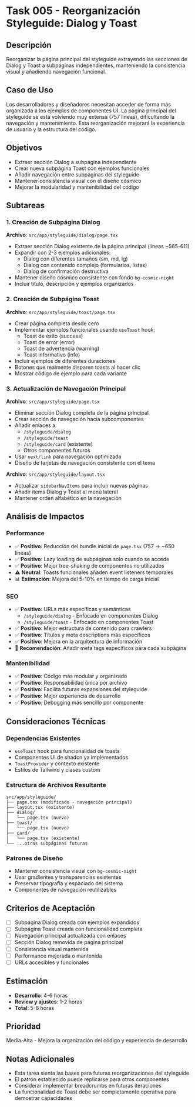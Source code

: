 # Task 005 - Reorganización Styleguide: Dialog y Toast

## Descripción

Reorganizar la página principal del styleguide extrayendo las secciones de Dialog y Toast a subpáginas independientes, manteniendo la consistencia visual y añadiendo navegación funcional.

## Caso de Uso

Los desarrolladores y diseñadores necesitan acceder de forma más organizada a los ejemplos de componentes UI. La página principal del styleguide se está volviendo muy extensa (757 líneas), dificultando la navegación y mantenimiento. Esta reorganización mejorará la experiencia de usuario y la estructura del código.

## Objetivos

- Extraer sección Dialog a subpágina independiente
- Crear nueva subpágina Toast con ejemplos funcionales
- Añadir navegación entre subpáginas del styleguide
- Mantener consistencia visual con el diseño cósmico
- Mejorar la modularidad y mantenibilidad del código

## Subtareas

### 1. Creación de Subpágina Dialog

**Archivo**: `src/app/styleguide/dialog/page.tsx`

- Extraer sección Dialog existente de la página principal (líneas ~565-611)
- Expandir con 2-3 ejemplos adicionales:
  - Dialog con diferentes tamaños (sm, md, lg)
  - Dialog con contenido complejo (formularios, listas)
  - Dialog de confirmación destructiva
- Mantener diseño cósmico consistente con fondo `bg-cosmic-night`
- Incluir título, descripción y ejemplos organizados

### 2. Creación de Subpágina Toast

**Archivo**: `src/app/styleguide/toast/page.tsx`

- Crear página completa desde cero
- Implementar ejemplos funcionales usando `useToast` hook:
  - Toast de éxito (success)
  - Toast de error (error)
  - Toast de advertencia (warning)
  - Toast informativo (info)
- Incluir ejemplos de diferentes duraciones
- Botones que realmente disparen toasts al hacer clic
- Mostrar código de ejemplo para cada variante

### 3. Actualización de Navegación Principal

**Archivo**: `src/app/styleguide/page.tsx`

- Eliminar sección Dialog completa de la página principal
- Crear sección de navegación hacia subcomponentes
- Añadir enlaces a:
  - `/styleguide/dialog`
  - `/styleguide/toast`
  - `/styleguide/card` (existente)
  - Otros componentes futuros
- Usar `next/link` para navegación optimizada
- Diseño de tarjetas de navegación consistente con el tema

**Archivo**: `src/app/styleguide/layout.tsx`

- Actualizar `sidebarNavItems` para incluir nuevas páginas
- Añadir items Dialog y Toast al menú lateral
- Mantener orden alfabético en la navegación

## Análisis de Impactos

### Performance

- ✅ **Positivo**: Reducción del bundle inicial de `page.tsx` (757 → ~650 líneas)
- ✅ **Positivo**: Lazy loading de subpáginas solo cuando se accede
- ✅ **Positivo**: Mejor tree-shaking de componentes no utilizados
- ⚠️ **Neutral**: Toasts funcionales añaden event listeners temporales
- 📊 **Estimación**: Mejora del 5-10% en tiempo de carga inicial

### SEO

- ✅ **Positivo**: URLs más específicas y semánticas
  - `/styleguide/dialog` - Enfocado en componentes Dialog
  - `/styleguide/toast` - Enfocado en componentes Toast
- ✅ **Positivo**: Mejor estructura de contenido para crawlers
- ✅ **Positivo**: Títulos y meta descriptions más específicos
- ✅ **Positivo**: Mejora en la arquitectura de información
- 🎯 **Recomendación**: Añadir meta tags específicos para cada subpágina

### Mantenibilidad

- ✅ **Positivo**: Código más modular y organizado
- ✅ **Positivo**: Responsabilidad única por archivo
- ✅ **Positivo**: Facilita futuras expansiones del styleguide
- ✅ **Positivo**: Mejor experiencia de desarrollo
- ✅ **Positivo**: Debugging más sencillo por componente

## Consideraciones Técnicas

### Dependencias Existentes

- `useToast` hook para funcionalidad de toasts
- Componentes UI de shadcn ya implementados
- `ToastProvider` y contexto existente
- Estilos de Tailwind y clases custom

### Estructura de Archivos Resultante

```
src/app/styleguide/
├── page.tsx (modificado - navegación principal)
├── layout.tsx (existente)
├── dialog/
│   └── page.tsx (nuevo)
├── toast/
│   └── page.tsx (nuevo)
├── card/
│   └── page.tsx (existente)
└── ...otras subpáginas futuras
```

### Patrones de Diseño

- Mantener consistencia visual con `bg-cosmic-night`
- Usar gradientes y transparencias existentes
- Preservar tipografía y espaciado del sistema
- Componentes de navegación reutilizables

## Criterios de Aceptación

- [ ] Subpágina Dialog creada con ejemplos expandidos
- [ ] Subpágina Toast creada con funcionalidad completa
- [ ] Navegación principal actualizada con enlaces
- [ ] Sección Dialog removida de página principal
- [ ] Consistencia visual mantenida
- [ ] Performance mejorada o mantenida
- [ ] URLs accesibles y funcionales

## Estimación

- **Desarrollo**: 4-6 horas
- **Review y ajustes**: 1-2 horas
- **Total**: 5-8 horas

## Prioridad

Media-Alta - Mejora la organización del código y experiencia de desarrollo

## Notas Adicionales

- Esta tarea sienta las bases para futuras reorganizaciones del styleguide
- El patrón establecido puede replicarse para otros componentes
- Considerar implementar breadcrumbs en futuras iteraciones
- La funcionalidad de Toast debe ser completamente operativa para demostrar capacidades
